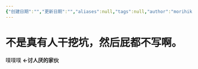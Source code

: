 ```yaml
---
{"创建日期":"","更新日期":"","aliases":null,"tags":null,"author":"morihiko","dg-publish":true,"permalink":"/02-闳推演/推演-坏种/","dgPassFrontmatter":true,"noteIcon":"\\！Read Me！\\others\\data\\svg","created":"2024-11-27T14:36:27.000+08:00","updated":"2024-11-27T14:36:27.000+08:00"}
---
```



# 不是真有人干挖坑，然后屁都不写啊。

噗噗噗 **←讨人厌的家伙**